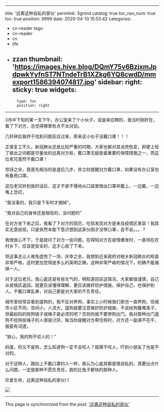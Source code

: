 
---
title: '远离这种自私的家伙'
permlink: 3gnind
catalog: true
toc_nav_num: true
toc: true
position: 9999
date: 2020-04-10 15:53:42
categories:
- cn-reader
tags:
- cn-reader
- cn
- life
- zzan
thumbnail: 'https://images.hive.blog/DQmY75v6BzjxmJpdpwkYyfnST7NTndeTrB1XZkg6YQ8cwdD/mmexport1586394074817.jpg'
sidebar:
    right:
        sticky: true
widgets:
    -
        type: toc
        position: right
---


<html>
<p>    3月中下旬的某一天下午，办公室来了个小伙子，说是来应聘的，我当时刚好在，看了下对方，总觉得哪里有点不太对劲。</p>
<p>    几秒钟后我终于找到问题反应过来，原来这小伙子没戴口罩！！！</p>
<p>    正值复工不久，新冠肺炎还是比较严重的时期，大家也都对其谈虎色变，即便上班了彼此之间都是尽量坐的远离对方些，戴口罩无疑是最重要的保障措施之一，而这位老兄竟然不戴口罩！</p>
<p>    惊讶之余，我首先相当的是退后几步，并立刻提醒对方戴口罩，如果没有办公室也有备用口罩。</p>
<p>    这位老兄听到我的话后，这才不紧不慢地从口袋里掏出口罩并戴上，一边戴，一边嘴上念叨，</p>
<p>    “我没事的，我只是下车时才摘掉”。</p>
<p>    “我对自己的身体还是相信的，没问题的”</p>
<p>    在对方坐下来之后，我看了下对方的简历，吃惊发现对方是来自疫情区某县！我其实无意歧视，只是突然本能下意识想到这家伙刚才没带口罩，会不会。。。？</p>
<p>    我很放心不下，于是就问了对方一些问题，在得知对方在疫情爆发时，一直待在农村乡下，应该是安全的，这才心放了下来。</p>
<p>    但这事总让人难免虚惊了一场，庆幸之余，我想到近来政府对相关新冠肺炎的核查非常严格，这时更加觉得是多么的英明正确，这种非常严峻的情况下，的确不能漏掉一人。</p>
<p>    对于这位老兄，我心底还是有些生气的，明知道目前这情况，大家都很谨慎，自己从疫情区返回，就更应该懂得理解，更应该做好防护措施，保护自己，也保护别人。不戴口罩乱串，对自己更是对大家的不负责任。</p>
<p>    城市里经常会看到遛狗的，我不反对养狗，事实上小时候我们家也一直养狗，但城市小区不同，空间小，人流大，遛狗就要注意做好防护措施，不说给狗戴嘴笼子，但最起码的拴狗链子或绳子是必须的吧？否则你就不要带狗出门。我对那种出门遛狗不给狗拴绳子的人很是讨厌，每当你提醒对方牵住狗时，对方还一副满不在乎，振振有词道，</p>
<p>    “放心，我的狗不咬人的！”</p>
<p>    妈蛋，你又不是狗，怎么知道狗一定不会咬人？就算不咬人，吓到小朋友了也是不对的。</p>
<p>    对于这种人，跟如上不戴口罩的人一样，我认为心底其都是很自私的，真要出点什么问题，一定是那种不愿负责任，跑的比兔子都快的那种人。</p>
<p>    珍爱生命，远离这种自私的家伙!:(</p>
<p><img src="https://images.hive.blog/DQmY75v6BzjxmJpdpwkYyfnST7NTndeTrB1XZkg6YQ8cwdD/mmexport1586394074817.jpg"/></p>
</html>

- - -

This page is synchronized from the post: ['远离这种自私的家伙'](https://steemit.com/@rivalhw/3gnind)
